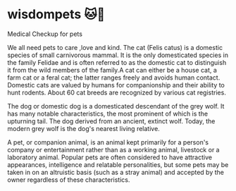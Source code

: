 # wisdompets 🐱🐶
Medical Checkup for pets


We all need  pets to care ,love and kind.
The cat (Felis catus) is a domestic species of small carnivorous mammal. It is the only domesticated species in the family Felidae and is often referred to as the domestic cat to distinguish it from the wild members of the family.A cat can either be a house cat, a farm cat or a feral cat; the latter ranges freely and avoids human contact. Domestic cats are valued by humans for companionship and their ability to hunt rodents. About 60 cat breeds are recognized by various cat registries.

The dog or domestic dog is a domesticated descendant of the grey wolf. It has many notable characteristics, the most prominent of which is the upturning tail. The dog derived from an ancient, extinct wolf. Today, the modern grey wolf is the dog's nearest living relative. 

A pet, or companion animal, is an animal kept primarily for a person's company or entertainment rather than as a working animal, livestock or a laboratory animal. Popular pets are often considered to have attractive appearances, intelligence and relatable personalities, but some pets may be taken in on an altruistic basis (such as a stray animal) and accepted by the owner regardless of these characteristics.

